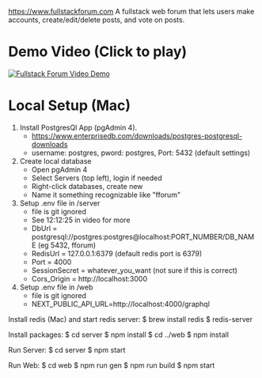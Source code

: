 https://www.fullstackforum.com
A fullstack web forum that lets users make accounts, create/edit/delete posts, and vote on posts.

# Demo Video (Click to play)
[![Fullstack Forum Video Demo](https://github.com/user-attachments/assets/d8ece0b0-5152-4ce4-9713-0d38cb65a7ac)](https://www.youtube.com/watch?v=ecObjii_C4o&ab_channel=asdf)

# Local Setup (Mac)
1. Install PostgresQl App (pgAdmin 4).
	- https://www.enterprisedb.com/downloads/postgres-postgresql-downloads
	- username: postgres, pword: postgres, Port: 5432 (default settings)
2. Create local database
	- Open pgAdmin 4
	- Select Servers (top left), login if needed
	- Right-click databases, create new
	- Name it something recognizable like "fforum"
2. Setup .env file in /server
	- file is git ignored
	- See 12:12:25 in video for more
	- DbUrl = postgresql://postgres:postgres@localhost:PORT_NUMBER/DB_NAME (eg 5432, fforum)
	- RedisUrl = 127.0.0.1:6379 (default redis port is 6379)
	- Port = 4000
	- SessionSecret = whatever_you_want (not sure if this is correct)
	- Cors_Origin = http://localhost:3000
3. Setup .env file in /web
	- file is git ignored
	- NEXT_PUBLIC_API_URL=http://localhost:4000/graphql

Install redis (Mac) and start redis server:
$ brew install redis
$ redis-server

Install packages:
$ cd server
$ npm install
$ cd ../web
$ npm install

Run Server:
$ cd server
$ npm start

Run Web:
$ cd web
$ npm run gen
$ npm run build
$ npm start
